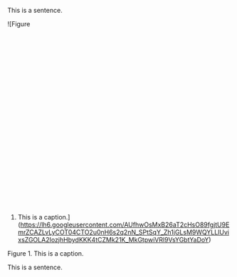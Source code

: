 <span>This is a sentence.</span>

<span
style="overflow: hidden; display: inline-block; margin: 0.00px 0.00px; border: 0.00px solid #000000; transform: rotate(0.00rad) translateZ(0px); -webkit-transform: rotate(0.00rad) translateZ(0px); width: 698.00px; height: 421.00px;">![Figure
1. This is a
caption.](https://lh6.googleusercontent.com/AUfhwOsMxB26aT2cHsO89fgjtU9EmrZCAZLvLyCOT04CTO2u0nH6s2q2nN_SPtSqY_Zh1jGLsM9WQYLLlUvixsZGOLA2IozjhHbydKKK4tCZMk21K_MkGtpwiVRl9VsYGbtYaDoY)</span>

<span>Figure 1. This is a caption.</span>

<span>This is a sentence.</span>
